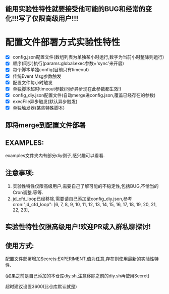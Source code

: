 ## 能用实验性特性就要接受他可能的BUG和经常的变化!!!写了仅限高级用户!!!
# 配置文件部署方式实验性特性
- [x] config.json配置文件(数组列表为单独某小时运行,数字为当前小时整除则运行)
- [x] 顺序(同步)执行(params:global:exec参数='sync'来开启)
- [x] 每个脚本单独config(目前只有timeout)
- [x] 传统Event Msg参数触发
- [x] 配置文件每小时触发
- [x] 单独脚本超时timeout参数(同步异步现在此参数都生效!)
- [x] config_diy.json配置文件(自动merge进config.json,覆盖已经存在的参数)
- [x] execFile异步触发(默认异步触发)
- [x] 单独触发器(某些特殊脚本)
## 即将merge到配置文件部署
## EXAMPLES:
examples文件夹内有部分diy例子,感兴趣可以看看.
## 注意事项:
1. 实验性特性仅限高级用户,需要自己了解可能的不稳定性,包括BUG,不恰当的Cron调整.等等.
2. jd_cfd_loop已经移除,需要请自己添加至config_diy.json,参考cron:"jd_cfd_loop": [6, 7, 8, 9, 10, 11, 12, 13, 14, 15, 16, 17, 18, 19, 20, 21, 22, 23],
## 实验性特性仅限高级用户!欢迎PR或入群私聊探讨!
## 使用方式:
配置文件部署增加Secrets:EXPERIMENT,值为任意,存在则使用最新的实验性特性.

(如果之前是自己添加的本仓库diy.sh,注意移除之前的diy.sh再使用Secret)

超时建议设置3600(此仓库默认就是)
